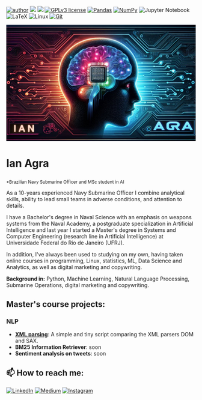 [![author](https://img.shields.io/badge/author-ianagra-red.svg)](https://github.com/ianagra) ![](https://komarev.com/ghpvc/?username=ianagra&color=072448) [![](https://img.shields.io/badge/python-3.11+-blue.svg)](https://www.python.org/downloads/release/python-3118/) [![GPLv3 license](https://img.shields.io/badge/License-GPLv3-blue.svg)](http://perso.crans.org/besson/LICENSE.html)
[![Pandas](https://img.shields.io/badge/pandas-%23150458.svg?style=flat&logo=Pandas&logoColor=white)](https://pandas.pydata.org/) [![NumPy](https://img.shields.io/badge/numpy-%23013243.svg?style=flat&logo=Numpy&logoColor=white)](https://numpy.org) ![Jupyter Notebook](https://img.shields.io/badge/jupyter-%23FA0F00.svg?style=flat&logo=Jupyter&logoColor=white) ![LaTeX](https://img.shields.io/badge/latex-%23008080.svg?style=flat&logo=Latex&logoColor=white) ![Linux](https://img.shields.io/badge/Linux-gray.svg?logo=linux&logoColor=black) [![Git](https://img.shields.io/badge/git-%23F05033.svg?style=flat&logo=git&logoColor=white)](https://git-scm.com)

<p align="center">
  <img src="banner.png" >
</p>

# Ian Agra
<sub>*Brazilian Navy Submarine Officer and MSc student in AI</sub>

As a 10-years experienced Navy Submarine Officer I combine analytical skills, ability to lead small teams in adverse conditions, and attention to details. 

I have a Bachelor's degree in Naval Science with an emphasis on weapons systems from the Naval Academy, a postgraduate specialization in Artificial Intelligence and last year I started a Master's degree in Systems and Computer Engineering (research line in Artificial Intelligence) at Universidade Federal do Rio de Janeiro (UFRJ).

In addition, I've always been used to studying on my own, having taken online courses in programming, Linux, statistics, ML, Data Science and Analytics, as well as digital marketing and copywriting.

**Background in:** Python, Machine Learning, Natural Language Processing, Submarine Operations, digital marketing and copywriting.


## Master's course projects:

### NLP
* [**XML parsing**](https://github.com/ianagra/NLP-xml-parsing): A simple and tiny script comparing the XML parsers DOM and SAX.
* **BM25 Information Retriever**: soon
* **Sentiment analysis on tweets**: soon

## 📫 How to reach me:
[![LinkedIn](https://img.shields.io/badge/LinkedIn-ianagra-blue.svg?logo=linkedin)](https://www.linkedin.com/in/ianagra) [![Medium](https://img.shields.io/badge/Medium-@ianagra-black.svg?logo=medium)](https://medium.com/@ianagra) [![Instagram](https://img.shields.io/badge/Instagram-@ian.agra-pink.svg?logo=instagram)](https://www.instagram.com/ian.agra)
